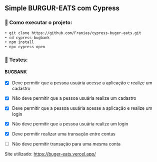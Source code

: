 ## Simple BURGUR-EATS com Cypress

### 🔖 Como executar o projeto:

```diff
• git clone https://github.com/Franias/cypress-buger-eats.git
• cd cypress-bugbank
• npm install
• npx cypress open

```

### 🔖 Testes:

#### BUGBANK

- [x] Deve permitir que a pessoa usuária acesse a aplicação e realize um cadastro
- [x] Não deve permitir que a pessoa usuária realize um cadastro

- [x] Deve permitir que a pessoa usuária acesse a aplicação e realize um login
- [x] Não deve permitir que a pessoa usuária realize um login

- [x] Deve permitir realizar uma transação entre contas

- [ ] Não deve permitir transação para uma mesma conta
      
Site utilizado: https://buger-eats.vercel.app/